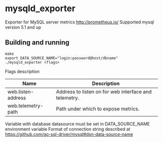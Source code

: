 # mysqld_exporter

Exporter for MySQL server metrics http://prometheus.io/
Supported mysql version 5.1 and up

## Building and running

    make
    export DATA_SOURCE_NAME="login:password@host/dbname"
    ./mysqld_exporter <flags>

Flags description

Name               | Description
-------------------|------------
web.listen-address | Address to listen on for web interface and telemetry.
web.telemetry-path | Path under which to expose metrics.

Variable with database datasource must be set in DATA_SOURCE_NAME environment variable
Format of connection string described at https://github.com/go-sql-driver/mysql#dsn-data-source-name
